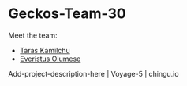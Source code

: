 # Geckos-Team-30

Meet the team:
  * [Taras Kamilchu](https://github.com/luckyboy13)
  * [Everistus Olumese](https://github.com/bytenaija)
  
Add-project-description-here | Voyage-5 | chingu.io
